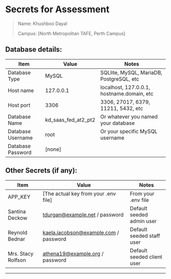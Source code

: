 # Secrets for Assessment

> Name: Khushboo Dayal 
>
> Campus: [North Metropolitan TAFE, Perth Campus]

## Database details:

| Item              | Value                     | Notes                                      |
|-------------------|---------------------------|--------------------------------------------|
| Database Type     | MySQL                     | SQLlite, MySQL, MariaDB, PostgreSQL, etc   |
| Host name         | 127.0.0.1                 | localhost, 127.0.0.1, hostname.domain, etc |
| Host port         | 3306                      | 3306, 27017, 6379, 11211, 5432, etc        |
| Database Name     | kd_saas_fed_at2_pt2       | Or whatever you named your database        |
| Database Username | root                      | Or your specific MySQL username            |
| Database Password | [none]                                             |

## Other Secrets (if any):

| Item              | Value                                     | Notes                                      |
|-------------------|-------------------------------------------|--------------------------------------------|
| APP_KEY           | [The actual key from your .env file]      | From your .env file                        |
| Santina Deckow  | tdurgan@example.net / password             | Default seeded admin user                  |
| Reynold Bednar  | kaela.jacobson@example.com / password             | Default seeded staff user                  |
| Mrs. Stacy Rolfson | athena19@example.org / password           | Default seeded client user                 |

---

